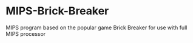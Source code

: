 # MIPS-Brick-Breaker
MIPS program based on the popular game Brick Breaker for use with full MIPS processor
